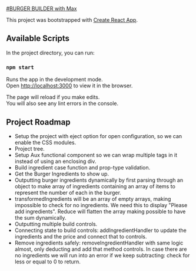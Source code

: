 [#BURGER BUILDER with Max](https://www.udemy.com/react-the-complete-guide-incl-redux)

This project was bootstrapped with [Create React App](https://github.com/facebook/create-react-app).

## Available Scripts

In the project directory, you can run:

### `npm start`

Runs the app in the development mode.<br>
Open [http://localhost:3000](http://localhost:3000) to view it in the browser.

The page will reload if you make edits.<br>
You will also see any lint errors in the console.

## Project Roadmap

* Setup the project with eject option for open configuration, so we can enable the CSS modules.
* Project tree.
* Setup Aux functional component so we can wrap multiple tags in it instead of using an enclosing div.
* Build ingredient case function and prop-type validation.
* Get the Burger Ingredients to show up.
* Outputting burger ingredients dynamically by first parsing through an object to make array of ingredients containing an array of items to represent the number of each in the burger.
* transformedIngredients will be an array of empty arrays, making impossible to check for no ingredients. We need this to display "Please add ingredients". Reduce will flatten the array making possible to have the sum dynamically.
* Outputting multiple build controls.
* Connecting state to build controls: addIngredientHandler to update the ingredients and the price and connect that to controls.
* Remove ingredients safely: removeIngredientHandler with same logic almost, only deducting and add that method controls. In case there are no ingredients we will run into an error if we keep subtracting: check for less or equal to 0 to return.

